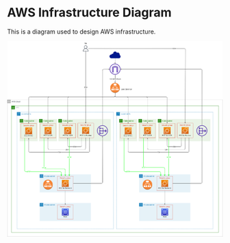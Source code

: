# AWS Infrastructure Diagram

This is a diagram used to design AWS infrastructure.

![AWS Diagram](/docs/AWS/AWS_infrastructure_diagram.png)
